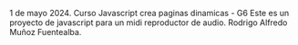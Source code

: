 1 de mayo 2024.
Curso Javascript crea paginas dinamicas - G6
Este es un proyecto de javascript para un midi reproductor de audio.
Rodrigo Alfredo Muñoz Fuentealba.
